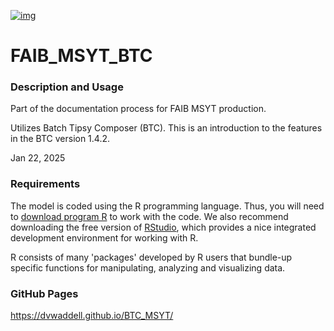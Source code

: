 [![img](https://img.shields.io/badge/Lifecycle-Experimental-339999)](https://github.com/bcgov/repomountie/blob/master/doc/lifecycle-badges.md)
# FAIB_MSYT_BTC

### Description and Usage

Part of the documentation process for FAIB MSYT production.

Utilizes Batch Tipsy Composer (BTC).  This is an introduction to the features in the BTC version 1.4.2.  

Jan 22, 2025



### Requirements
The model is coded using the R programming language. Thus, you will need to [download program R](https://cran.r-project.org/bin/windows/base/) to work with the code. We also recommend downloading the free version of [RStudio](https://rstudio.com/products/rstudio/download/), which provides a nice integrated development environment for working with R. 

R consists of many 'packages' developed by R users that bundle-up specific functions for manipulating, analyzing and visualizing data. 

### GitHub Pages 

https://dvwaddell.github.io/BTC_MSYT/

